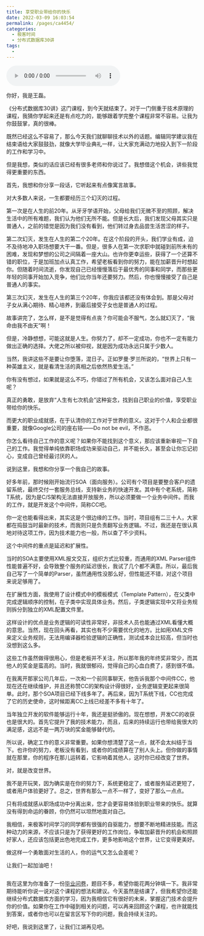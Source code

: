 ```yaml
---
title: 享受职业带给你的快乐
date: 2022-03-09 16:03:54
permalink: /pages/ca4454/
categories:
  - 极客时间
  - 分布式数据库30讲
tags:
  - 
---
```

<audio title="结束语.享受职业带给你的快乐" src="https://static001.geekbang.org/resource/audio/6b/cc/6b180002bdb63f6c5e5f0f211676c4cc.mp3" controls="controls"></audio> 
<p>你好，我是王磊。</p><p>《分布式数据库30讲》这门课程，到今天就结束了。对于一门侧重于技术原理的课程，我猜你学起来还是有点吃力的，能够跟着学完整个课程非常不容易。让我为你鼓鼓掌，真的很棒。</p><p>既然已经这么不容易了，那么今天我们就聊聊技术以外的话题。编辑同学建议我在结束语给大家鼓鼓劲，就像大学毕业典礼一样，让大家充满动力地投入到下一阶段的工作和学习中。</p><p>但是我想，类似的话应该已经有很多老师和你说过了。我想借这个机会，讲些我觉得更重要的东西。</p><p>首先，我想和你分享一段话，它听起来有点像寓言故事。</p><p>对大多数人来说，一生都要经历三个幻灭的过程。</p><p>第一次是在人生的前20年。从牙牙学语开始，父母给我们无微不至的照顾，解决生活中的所有难题，我们认为他们无所不能。但是长大后，我们发现父母其实只是普通人，之前的错觉是因为我们没有看到，他们转过身去品尝生活苦涩的样子。</p><p>第二次幻灭，发生在人生的第二个20年。在这个阶段的开头，我们学业有成，迫不及待地冲入职场想要大干一番。但是，很多人在第一次求职中就碰到前所未有的困难，发现和梦想的公司之间隔着一座大山。也许你更幸运些，获得了一个还算不错的职位，于是加班加点认真工作，希望老板看到你的努力，能在加薪晋升时想起你。但随着时间流逝，你发现自己已经慢慢落后于最优秀的同事和同学，而那些更年轻的同事开始加入竞争，他们比你当年还要努力。然后，你也慢慢接受了自己是普通人的事实。</p><!-- [[[read_end]]] --><p>第三次幻灭，发生在人生的第三个20年，你我应该都还没有体会到。那是父母对子女从满心期待、精心培养，到最后接受子女也是普通人的过程。</p><p>故事讲完了，怎么样，是不是觉得有点丧？你可能会不服气，怎么就幻灭了，“我命由我不由天”啊！</p><p>但是，冷静想想，可能这就是人生。你努力了，却不一定成功，你也不一定有能力做出正确的选择。大佬之所以被仰视，就是因为成功永远只属于少数人。</p><p>当然，我讲这些不是要让你堕落，混日子。正如罗曼·罗兰所说的，“世界上只有一种英雄主义，就是看清生活的真相之后依然热爱生活。”</p><p>你有没有想过，如果就是这么不巧，你错过了所有机会，又该怎么面对自己人生呢？</p><p>真正的勇敢，是放弃“人生有七次机会”这种妄念，找到自己职业的价值，享受职业带给你的快乐。</p><p>而更大的职业成就感，在于认清你的工作对于世界的意义。这对于个人和企业都很重要，就像Google公司的座右铭——Do not be evil，不作恶。</p><p>你怎么看待自己工作的意义呢？如果你不能找到这个意义，那应该重新审视一下自己的工作。我觉得单纯依靠职场成功来驱动自己，并不能长久，甚至会让你忘记初心，变成自己曾经最讨厌的人。</p><p>说到这里，我想和你分享一个我自己的故事。</p><p>好多年前，那时候刚开始流行SOA（面向服务）。公司有个项目是要整合客户的遗留系统，最终交付一套服务总线，支持新业务的快速开发。其中有个老系统，简称T系统，因为是C/S架构无法直接开放服务，所以必须要做一个业务中间件。而我的工作，就是开发这个中间件，简称CC吧。</p><p>你一定也能看得出来，其实这是个很边缘的工作。当时，项目组有二三十人，大家都在捣鼓当时最新的技术，而我则只是负责翻写业务逻辑。不过，我还是在很认真地对待这项工作，因为技术能力也一般，所以查了不少资料。</p><p>这个中间件的重点是延迟和扩展性。</p><p>当时的SOA主要使用XML报文交互，组织方式比较重，而通用的XML Parser组件性能普遍不好，会导致整个服务的延迟很长，我试了几个都不满意。所以，最后我自己写了一个简单的Parser，虽然通用性没那么好，但性能还不错，对这个项目来说足够用了。</p><p>在扩展性方面，我使用了设计模式中的模板模式（Template Pattern），在父类中完成逻辑顺序的控制，在子类中实现具体业务。然后，子类逻辑实现中又将业务规则拆分到独立的XML配置文件里。</p><p>这样设计的优点是业务逻辑的可读性非常好，非技术人员也能通过XML看懂大概的意思。当然，现在回头再看，其实也有不少需要优化的地方。比如用XML文件来定义业务规则，无法用编译器检验逻辑的正确性，测试成本会比较高，但当时也没想到这么多。</p><p>这些工作虽然做得很用心，但是老板并不关注，所以那年我的年终奖非常少，而其他人的奖金是蛮高的。当时，我就很郁闷，觉得自己的心血白费了，感到很不值。</p><p>在我离开那家公司几年后，一次和一个前同事聊天，他告诉我那个中间件CC，他现在还在继续维护，并且还称赞CC的架构设计得很好，业务逻辑变更起来很简单。此时，那个SOA项目已经下线多年了。再后来，因为T系统下线，CC也完成了它的历史使命，这时候距离CC上线已经差不多有十年了。</p><p>当年独立开发的软件能够运行十年，我还是挺骄傲的。现在想想，开发CC的收获也是很大的。首先它提升了我的技术能力，而且，后来的持续运行也带给我很大的满足感，这远不是一两万块的奖金能够替代的。</p><p>所以说，确定工作的意义非常重要。如果你想清楚了这一点，就不会太纠结于当下。也许你的努力，老板没有看到，或者你的成绩算在了别人头上。但你做的事情就在那里，你的程序在那儿运转着，它影响着其他人，这时你已经改变了世界。</p><p>对，就是改变世界。</p><p>我不是开玩笑，因为确实是在你的努力下，系统更稳定了，或者服务延迟更短了，或者用户体验更好了。总之，世界有那么一点不一样了，变好了那么一点点。</p><p>只有将成就感从职场成功中分离出来，您才会更容易体验到职业带来的快乐。就算没有得到命运的眷顾，你仍然可以坦然地面对自己。</p><p>我相信，来极客时间学习的同学都有很强的自驱能力，想要不断地精进技能。而这种动力的来源，不应该只是为了获得更好的工作岗位，争取加薪晋升的机会和照顾好家人，还应该包括更出色地完成工作，更多地影响这个世界，让它变得更美好。</p><p>做这样一个勇敢面对生活的人，你的运气又怎么会差呢？</p><p>让我们一起加油吧！</p><p><a href="https://jinshuju.net/f/gTzVY9"><img src="https://static001.geekbang.org/resource/image/6f/c4/6f3610615eba9fb8da9826424d488ec4.jpg" alt=""></a></p><p>我在这里为你准备了一份<a href="https://jinshuju.net/f/gTzVY9">毕业问卷</a>，题目不多，希望你能花两分钟填一下。我非常期待能听你说一说对这个课程的想法和建议。今天虽然是结课了，但我希望你还能继续分布式数据库方面的学习，因为我相信它有很好的未来，掌握这门技术会提升你的价值。如果你在工作中碰到相关的问题，可以再来回顾这个课程，也许就能找到答案，或者你也可以在留言区写下你的问题，我会持续关注的。</p><p>好吧，我说到这里了，让我们江湖再见吧。</p>